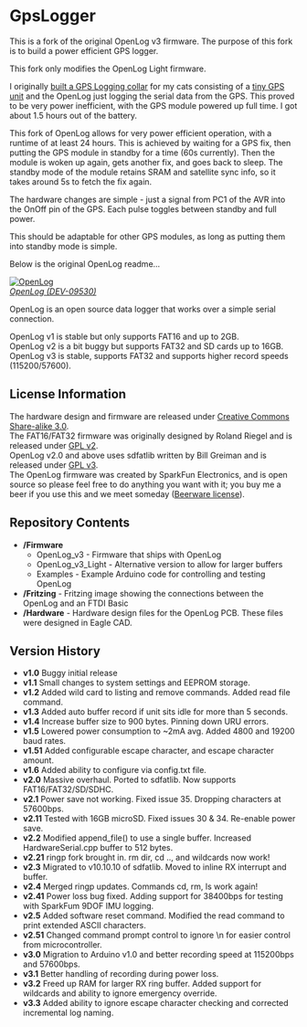 GpsLogger
========

This is a fork of the original OpenLog v3 firmware. The purpose of this fork is
to build a power efficient GPS logger.

This fork only modifies the OpenLog Light firmware.

I originally [built a GPS Logging collar](http://www.buxtronix.net/2011/10/gps-feline-tracker.html) for my cats 
consisting of a [tiny GPS unit](https://www.sparkfun.com/products/retired/8936) and the OpenLog just logging
the serial data from the GPS. This proved to be very power inefficient, with the GPS module powered up full
time. I got about 1.5 hours out of the battery.

This fork of OpenLog allows for very power efficient operation, with a runtime of at least 24 hours. This
is achieved by waiting for a GPS fix, then putting the GPS module in standby for a time (60s currently). Then
the module is woken up again, gets another fix, and goes back to sleep. The standby mode of the module
retains SRAM and satellite sync info, so it takes around 5s to fetch the fix again.

The hardware changes are simple - just a signal from PC1 of the AVR into the OnOff pin of the GPS. Each
pulse toggles between standby and full power.

This should be adaptable for other GPS modules, as long as putting them into standby mode is
simple.

Below is the original OpenLog readme...


[![OpenLog](https://dlnmh9ip6v2uc.cloudfront.net/images/products/9/5/3/0/09530-01_i_ma.jpg)  
*OpenLog (DEV-09530)*](https://www.sparkfun.com/products/9530)

OpenLog is an open source data logger that works over a simple serial connection. 

OpenLog v1 is stable but only supports FAT16 and up to 2GB.  
OpenLog v2 is a bit buggy but supports FAT32 and SD cards up to 16GB.  
OpenLog v3 is stable, supports FAT32 and supports higher record speeds (115200/57600).

License Information
-------------------

The hardware design and firmware are released under [Creative Commons Share-alike 3.0](http://creativecommons.org/licenses/by-sa/3.0/).  
The FAT16/FAT32 firmware was originally designed by Roland Riegel and is released under [GPL v2](http://www.gnu.org/licenses/gpl-2.0.html).  
OpenLog v2.0 and above uses sdfatlib written by Bill Greiman and is released under [GPL v3](http://www.gnu.org/licenses/gpl-3.0.html).  
The OpenLog firmware was created by SparkFun Electronics, and is open source so please feel free to do anything you want with it; 
you buy me a beer if you use this and we meet someday ([Beerware license](http://en.wikipedia.org/wiki/Beerware)).

Repository Contents
-------------------
* **/Firmware** 
    * OpenLog_v3 - Firmware that ships with OpenLog
    * OpenLog_v3_Light - Alternative version to allow for larger buffers
    * Examples - Example Arduino code for controlling and testing OpenLog
* **/Fritzing** - Fritzing image showing the connections between the OpenLog and an FTDI Basic
* **/Hardware** - Hardware design files for the OpenLog PCB. These files were designed in Eagle CAD.


Version History
---------------

* **v1.0**  Buggy initial release
* **v1.1**  Small changes to system settings and EEPROM storage.
* **v1.2**  Added wild card to listing and remove commands. Added read file command.
* **v1.3**  Added auto buffer record if unit sits idle for more than 5 seconds.
* **v1.4**  Increase buffer size to 900 bytes. Pinning down URU errors.
* **v1.5**  Lowered power consumption to ~2mA avg. Added 4800 and 19200 baud rates.
* **v1.51** Added configurable escape character, and escape character amount.
* **v1.6**  Added ability to configure via config.txt file.
* **v2.0**  Massive overhaul. Ported to sdfatlib. Now supports FAT16/FAT32/SD/SDHC.
* **v2.1**  Power save not working. Fixed issue 35. Dropping characters at 57600bps.
* **v2.11** Tested with 16GB microSD. Fixed issues 30 & 34. Re-enable power save.
* **v2.2**  Modified append_file() to use a single buffer. Increased HardwareSerial.cpp buffer to 512 bytes.
* **v2.21** ringp fork brought in. rm dir, cd .., and wildcards now work!
* **v2.3**  Migrated to v10.10.10 of sdfatlib. Moved to inline RX interrupt and buffer.
* **v2.4**  Merged ringp updates. Commands cd, rm, ls work again!
* **v2.41** Power loss bug fixed. Adding support for 38400bps for testing with SparkFum 9DOF IMU logging. 
* **v2.5**  Added software reset command. Modified the read command to print extended ASCII characters.
* **v2.51** Changed command prompt control to ignore \n for easier control from microcontroller.
* **v3.0**  Migration to Arduino v1.0 and better recording speed at 115200bps and 57600bps.
* **v3.1**  Better handling of recording during power loss.
* **v3.2**  Freed up RAM for larger RX ring buffer. Added support for wildcards and ability to ignore emergency override.
* **v3.3**  Added ability to ignore escape character checking and corrected incremental log naming.
